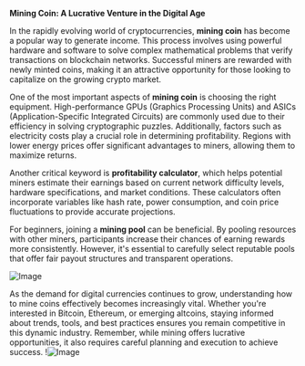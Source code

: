 **Mining Coin: A Lucrative Venture in the Digital Age**

In the rapidly evolving world of cryptocurrencies, **mining coin** has become a popular way to generate income. This process involves using powerful hardware and software to solve complex mathematical problems that verify transactions on blockchain networks. Successful miners are rewarded with newly minted coins, making it an attractive opportunity for those looking to capitalize on the growing crypto market.

One of the most important aspects of **mining coin** is choosing the right equipment. High-performance GPUs (Graphics Processing Units) and ASICs (Application-Specific Integrated Circuits) are commonly used due to their efficiency in solving cryptographic puzzles. Additionally, factors such as electricity costs play a crucial role in determining profitability. Regions with lower energy prices offer significant advantages to miners, allowing them to maximize returns.

Another critical keyword is **profitability calculator**, which helps potential miners estimate their earnings based on current network difficulty levels, hardware specifications, and market conditions. These calculators often incorporate variables like hash rate, power consumption, and coin price fluctuations to provide accurate projections.

For beginners, joining a **mining pool** can be beneficial. By pooling resources with other miners, participants increase their chances of earning rewards more consistently. However, it's essential to carefully select reputable pools that offer fair payout structures and transparent operations.

![Image](https://github.com/user-attachments/assets/3be06921-4469-491d-bd37-5f14c53422b7)

As the demand for digital currencies continues to grow, understanding how to mine coins effectively becomes increasingly vital. Whether you're interested in Bitcoin, Ethereum, or emerging altcoins, staying informed about trends, tools, and best practices ensures you remain competitive in this dynamic industry. Remember, while mining offers lucrative opportunities, it also requires careful planning and execution to achieve success. !![Image](https://github.com/user-attachments/assets/3be06921-4469-491d-bd37-5f14c53422b7)